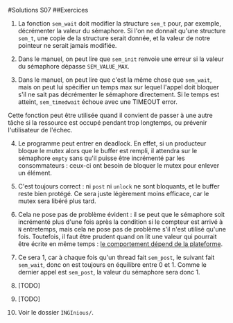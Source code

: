 #Solutions S07
##Exercices
1. La fonction `sem_wait` doit modifier la structure `sem_t` pour, par exemple, décrémenter la valeur du sémaphore.
  Si l'on ne donnait qu'une structure `sem_t`, une copie de la structure serait donnée, et la valeur de notre pointeur ne serait jamais modifiée.

2. Dans le manuel, on peut lire que `sem_init` renvoie une erreur si la valeur du sémaphore dépasse `SEM_VALUE_MAX`.

3. Dans le manuel, on peut lire que c'est la même chose que `sem_wait`, mais on peut lui spécifier un temps max sur lequel l'appel doit bloquer s'il ne sait pas décrémenter le sémaphore directement. Si le temps est atteint, `sem_timedwait` échoue avec une TIMEOUT error.

  Cette fonction peut être utilisée quand il convient de passer à une autre tâche si la ressource est occupé pendant trop longtemps, ou prévenir l'utilisateur de l'échec.

4. Le programme peut entrer en deadlock. En effet, si un producteur bloque le mutex alors que le buffer est rempli, il attendra sur le sémaphore `empty` sans qu'il puisse être incrémenté par les consommateurs : ceux-ci ont besoin de bloquer le mutex pour enlever un élément.

5. C'est toujours correct : ni `post` ni `unlock` ne sont bloquants, et le buffer reste bien protégé. Ce sera juste légèrement moins efficace, car le mutex sera libéré plus tard.

6. Cela ne pose pas de problème évident : il se peut que le sémaphore soit incrémenté plus d'une fois après la condition si le compteur est arrivé à `N` entretemps, mais cela ne pose pas de problème s'il n'est utilisé qu'une fois. Toutefois, il faut être prudent quand on lit une valeur qui pourrait être écrite en même temps : [le comportement dépend de la plateforme](http://stackoverflow.com/questions/1350994/is-it-safe-to-read-an-integer-variable-thats-being-concurrently-modified-withou).

7. Ce sera 1, car à chaque fois qu'un thread fait `sem_post`, le suivant fait `sem_wait`, donc on est toujours en équilibre entre 0 et 1. Comme le dernier appel est `sem_post`, la valeur du sémaphore sera donc 1.

8. [TODO]

9. [TODO]

10. Voir le dossier `INGInious/`.
